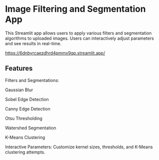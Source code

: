 # Image Filtering and Segmentation App
This Streamlit app allows users to apply various filters and segmentation algorithms to uploaded images. Users can interactively adjust parameters and see results in real-time.

https://6dnbyrcaezdhrd4pmmx9qp.streamlit.app/


## Features
Filters and Segmentations:

Gaussian Blur

Sobel Edge Detection

Canny Edge Detection

Otsu Thresholding

Watershed Segmentation

K-Means Clustering

Interactive Parameters:
Customize kernel sizes, thresholds, and K-Means clustering attempts.
